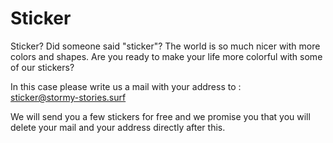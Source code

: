 # Sticker

Sticker? Did someone said "sticker"?
The world is so much nicer with more colors and shapes. Are you ready to make your life more colorful with some of our stickers? 

In this case please write us a mail with your address to :  
sticker@stormy-stories.surf

We will send you a few stickers for free and we promise you that you will delete your mail and your address directly after this.
